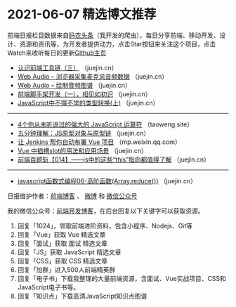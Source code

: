 # 2021-06-07 精选博文推荐

前端日报栏目数据来自[码农头条](https://toutiao.qdkfweb.cn/)（我开发的爬虫），每日分享前端、移动开发、设计、资源和资讯等，为开发者提供动力，点击Star按钮来关注这个项目，点击Watch来收听每日的更新[Github主页](https://github.com/kujian/frontendDaily)
* [认识前端工具链（三）](https://juejin.cn/post/6970582198231662600) （juejin.cn）
* [Web Audio &#8211; 浏览器采集麦克风音频数据](https://juejin.cn/post/6970558746049118215) （juejin.cn）
* [Web Audio &#8211; 绘制音频图谱](https://juejin.cn/post/6970558571700453390) （juejin.cn）
* [前端脚手架开发（一），相见如初识](https://juejin.cn/post/6970528815122497544) （juejin.cn）
* [JavaScript中不得不学的类型转换(上)](https://juejin.cn/post/6970516569973587999) （juejin.cn）

***
* [4个你从未听说过的强大的 JavaScript 运算符](http://taoweng.site/index.php/archives/339/) （taoweng.site）
* [五分钟理解：JS原型对象与原型链](https://juejin.cn/post/6970621780591378445) （juejin.cn）
* [让 Jenkins 帮你自动布署 Vue 项目](https://mp.weixin.qq.com/s?__biz=MzA4MjA1MDM3Ng==&mid=2450814931&idx=1&sn=a5a21db0b70ad9ce25ba5abb50544684) （mp.weixin.qq.com）
* [Vue 中插槽slot的用法和应用场景](https://juejin.cn/post/6970621849835307045) （juejin.cn）
* [前端百题斩【014】——js中的这些“this”指向都值得了解](https://juejin.cn/post/6970614431617122311) （juejin.cn）

***
* [javascript函数式编程06-高阶函数(Array.reduce())](https://juejin.cn/post/6970592847808430111) （juejin.cn）

日报维护作者：[前端博客](https://qdkfweb.cn/) 、 [微博](http://weibo.com/kujian) 和 [微信公众号](https://open.weixin.qq.com/qr/code?username=caibaojian_com)

我的微信公众号：[前端开发博客](https://open.weixin.qq.com/qr/code?username=caibaojian_com)，在后台回复以下关键字可以获取资源。

1. 回复「1024」，领取前端进阶资料，包含小程序、Nodejs、Git等
2. 回复「Vue」获取 Vue 精选文章
3. 回复「面试」获取 面试 精选文章
4. 回复「JS」获取 JavaScript 精选文章
5. 回复「CSS」获取 CSS 精选文章
6. 回复「加群」进入500人前端精英群
7. 回复「电子书」下载我整理的大量前端资源，含面试、Vue实战项目、CSS和JavaScript电子书等。
8. 回复「知识点」下载高清JavaScript知识点图谱